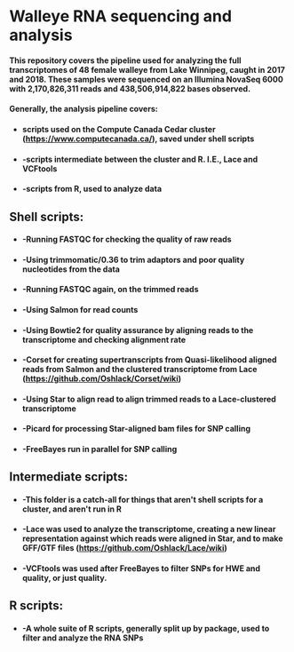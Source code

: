 # Walleye RNA sequencing and analysis
#### This repository covers the pipeline used for analyzing the full transcriptomes of 48 female walleye from Lake Winnipeg, caught in 2017 and 2018. These samples were sequenced on an Illumina NovaSeq 6000 with 2,170,826,311 reads and 438,506,914,822 bases observed. 

#### Generally, the analysis pipeline covers:
* #### scripts used on the Compute Canada Cedar cluster (https://www.computecanada.ca/), saved under shell scripts
* #### -scripts intermediate between the cluster and R. I.E., Lace and VCFtools
* #### -scripts from R, used to analyze data

## Shell scripts:
* #### -Running FASTQC for checking the quality of raw reads
* #### -Using trimmomatic/0.36 to trim adaptors and poor quality nucleotides from the data
* #### -Running FASTQC again, on the trimmed reads
* #### -Using Salmon for read counts 
* #### -Using Bowtie2 for quality assurance by aligning reads to the transcriptome and checking alignment rate
* #### -Corset for creating supertranscripts from Quasi-likelihood aligned reads from Salmon and the clustered transcriptome from Lace (https://github.com/Oshlack/Corset/wiki)
* #### -Using Star to align read to align trimmed reads to a Lace-clustered transcriptome
* #### -Picard for processing Star-aligned bam files for SNP calling
* #### -FreeBayes run in parallel for SNP calling

## Intermediate scripts:
* #### -This folder is a catch-all for things that aren't shell scripts for a cluster, and aren't run in R
* #### -Lace was used to analyze the transcriptome, creating a new linear representation against which reads were aligned in Star, and to make GFF/GTF files (https://github.com/Oshlack/Lace/wiki)
* #### -VCFtools was used after FreeBayes to filter SNPs for HWE and quality, or just quality.

## R scripts:
* #### -A whole suite of R scripts, generally split up by package, used to filter and analyze the RNA SNPs
